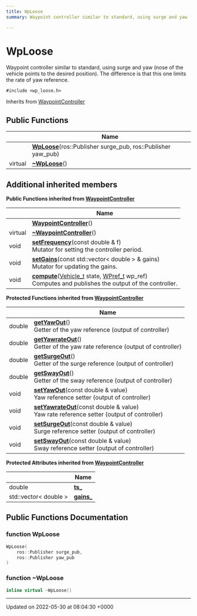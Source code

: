 ```yaml
---
title: WpLoose
summary: Waypoint controller similar to standard, using surge and yaw (nose of the vehicle points to the desired position). The difference is that this one limits the rate of yaw reference. 

---
```


# WpLoose



Waypoint controller similar to standard, using surge and yaw (nose of the vehicle points to the desired position). The difference is that this one limits the rate of yaw reference. 


`#include <wp_loose.h>`

Inherits from [WaypointController](/medusa_base/api/markdown/medusa_control/outer_loops_controllers/waypoint/Classes/classWaypointController/)

## Public Functions

|                | Name           |
| -------------- | -------------- |
| | **[WpLoose](/medusa_base/api/markdown/medusa_control/outer_loops_controllers/waypoint/Classes/classWpLoose/#function-wploose)**(ros::Publisher surge_pub, ros::Publisher yaw_pub) |
| virtual | **[~WpLoose](/medusa_base/api/markdown/medusa_control/outer_loops_controllers/waypoint/Classes/classWpLoose/#function-~wploose)**() |

## Additional inherited members

**Public Functions inherited from [WaypointController](/medusa_base/api/markdown/medusa_control/outer_loops_controllers/waypoint/Classes/classWaypointController/)**

|                | Name           |
| -------------- | -------------- |
| | **[WaypointController](/medusa_base/api/markdown/medusa_control/outer_loops_controllers/waypoint/Classes/classWaypointController/#function-waypointcontroller)**() |
| virtual | **[~WaypointController](/medusa_base/api/markdown/medusa_control/outer_loops_controllers/waypoint/Classes/classWaypointController/#function-~waypointcontroller)**() |
| void | **[setFrequency](/medusa_base/api/markdown/medusa_control/outer_loops_controllers/waypoint/Classes/classWaypointController/#function-setfrequency)**(const double & f)<br>Mutator for setting the controller period.  |
| void | **[setGains](/medusa_base/api/markdown/medusa_control/outer_loops_controllers/waypoint/Classes/classWaypointController/#function-setgains)**(const std::vector< double > & gains)<br>Mutator for updating the gains.  |
| void | **[compute](/medusa_base/api/markdown/medusa_control/outer_loops_controllers/waypoint/Classes/classWaypointController/#function-compute)**([Vehicle_t](/medusa_base/api/markdown/medusa_control/outer_loops_controllers/waypoint/Classes/structVehicle__t/) state, [WPref_t](/medusa_base/api/markdown/medusa_control/outer_loops_controllers/waypoint/Classes/structWPref__t/) wp_ref)<br>Computes and publishes the output of the controller.  |

**Protected Functions inherited from [WaypointController](/medusa_base/api/markdown/medusa_control/outer_loops_controllers/waypoint/Classes/classWaypointController/)**

|                | Name           |
| -------------- | -------------- |
| double | **[getYawOut](/medusa_base/api/markdown/medusa_control/outer_loops_controllers/waypoint/Classes/classWaypointController/#function-getyawout)**()<br>Getter of the yaw reference (output of controller)  |
| double | **[getYawrateOut](/medusa_base/api/markdown/medusa_control/outer_loops_controllers/waypoint/Classes/classWaypointController/#function-getyawrateout)**()<br>Getter of the yaw rate reference (output of controller)  |
| double | **[getSurgeOut](/medusa_base/api/markdown/medusa_control/outer_loops_controllers/waypoint/Classes/classWaypointController/#function-getsurgeout)**()<br>Getter of the surge reference (output of controller)  |
| double | **[getSwayOut](/medusa_base/api/markdown/medusa_control/outer_loops_controllers/waypoint/Classes/classWaypointController/#function-getswayout)**()<br>Getter of the sway reference (output of controller)  |
| void | **[setYawOut](/medusa_base/api/markdown/medusa_control/outer_loops_controllers/waypoint/Classes/classWaypointController/#function-setyawout)**(const double & value)<br>Yaw reference setter (output of controller)  |
| void | **[setYawrateOut](/medusa_base/api/markdown/medusa_control/outer_loops_controllers/waypoint/Classes/classWaypointController/#function-setyawrateout)**(const double & value)<br>Yaw rate reference setter (output of controller)  |
| void | **[setSurgeOut](/medusa_base/api/markdown/medusa_control/outer_loops_controllers/waypoint/Classes/classWaypointController/#function-setsurgeout)**(const double & value)<br>Surge reference setter (output of controller)  |
| void | **[setSwayOut](/medusa_base/api/markdown/medusa_control/outer_loops_controllers/waypoint/Classes/classWaypointController/#function-setswayout)**(const double & value)<br>Sway reference setter (output of controller)  |

**Protected Attributes inherited from [WaypointController](/medusa_base/api/markdown/medusa_control/outer_loops_controllers/waypoint/Classes/classWaypointController/)**

|                | Name           |
| -------------- | -------------- |
| double | **[ts_](/medusa_base/api/markdown/medusa_control/outer_loops_controllers/waypoint/Classes/classWaypointController/#variable-ts-)**  |
| std::vector< double > | **[gains_](/medusa_base/api/markdown/medusa_control/outer_loops_controllers/waypoint/Classes/classWaypointController/#variable-gains-)**  |


## Public Functions Documentation

### function WpLoose

```cpp
WpLoose(
    ros::Publisher surge_pub,
    ros::Publisher yaw_pub
)
```


### function ~WpLoose

```cpp
inline virtual ~WpLoose()
```


-------------------------------

Updated on 2022-05-30 at 08:04:30 +0000